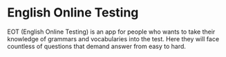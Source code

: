 # English Online Testing

EOT (English Online Testing) is an app for people who wants to take their knowledge of grammars and vocabularies into the test. Here they will face countless of questions that demand answer from easy to hard.